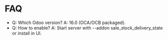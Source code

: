 # FAQ

- Q: Which Odoo version? A: 16.0 (OCA/OCB packaged).
- Q: How to enable? A: Start server with --addon sale_stock_delivery_state or install in UI.
